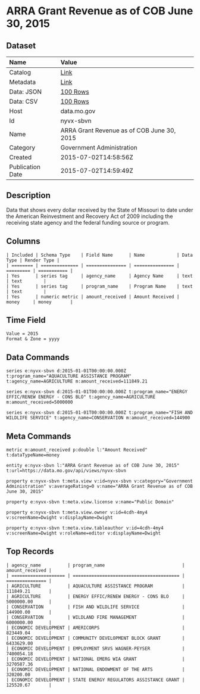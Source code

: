 # ARRA Grant Revenue as of COB June 30, 2015

## Dataset

| Name | Value |
| :--- | :---- |
| Catalog | [Link](https://catalog.data.gov/dataset/arra-grant-revenue-as-of-cob-june-30-2015) |
| Metadata | [Link](https://data.mo.gov/api/views/nyvx-sbvn) |
| Data: JSON | [100 Rows](https://data.mo.gov/api/views/nyvx-sbvn/rows.json?max_rows=100) |
| Data: CSV | [100 Rows](https://data.mo.gov/api/views/nyvx-sbvn/rows.csv?max_rows=100) |
| Host | data.mo.gov |
| Id | nyvx-sbvn |
| Name | ARRA Grant Revenue as of COB June 30, 2015 |
| Category | Government Administration |
| Created | 2015-07-02T14:58:56Z |
| Publication Date | 2015-07-02T14:59:49Z |

## Description

Data that shows every dollar received by the State of Missouri to date under the American Reinvestment and Recovery Act of 2009 including the receiving state agency and the federal funding source or program.

## Columns

```ls
| Included | Schema Type    | Field Name      | Name            | Data Type | Render Type |
| ======== | ============== | =============== | =============== | ========= | =========== |
| Yes      | series tag     | agency_name     | Agency Name     | text      | text        |
| Yes      | series tag     | program_name    | Program Name    | text      | text        |
| Yes      | numeric metric | amount_received | Amount Received | money     | money       |
```

## Time Field

```ls
Value = 2015
Format & Zone = yyyy
```

## Data Commands

```ls
series e:nyvx-sbvn d:2015-01-01T00:00:00.000Z t:program_name="AQUACULTURE ASSISTANCE PROGRAM" t:agency_name=AGRICULTURE m:amount_received=111849.21

series e:nyvx-sbvn d:2015-01-01T00:00:00.000Z t:program_name="ENERGY EFFIC/RENEW ENERGY - CONS BLO" t:agency_name=AGRICULTURE m:amount_received=5000000

series e:nyvx-sbvn d:2015-01-01T00:00:00.000Z t:program_name="FISH AND WILDLIFE SERVICE" t:agency_name=CONSERVATION m:amount_received=144900
```

## Meta Commands

```ls
metric m:amount_received p:double l:"Amount Received" t:dataTypeName=money

entity e:nyvx-sbvn l:"ARRA Grant Revenue as of COB June 30, 2015" t:url=https://data.mo.gov/api/views/nyvx-sbvn

property e:nyvx-sbvn t:meta.view v:id=nyvx-sbvn v:category="Government Administration" v:averageRating=0 v:name="ARRA Grant Revenue as of COB June 30, 2015"

property e:nyvx-sbvn t:meta.view.license v:name="Public Domain"

property e:nyvx-sbvn t:meta.view.owner v:id=4cdh-4my4 v:screenName=Dwight v:displayName=Dwight

property e:nyvx-sbvn t:meta.view.tableauthor v:id=4cdh-4my4 v:screenName=Dwight v:roleName=editor v:displayName=Dwight
```

## Top Records

```ls
| agency_name          | program_name                             | amount_received | 
| ==================== | ======================================== | =============== | 
| AGRICULTURE          | AQUACULTURE ASSISTANCE PROGRAM           | 111849.21       | 
| AGRICULTURE          | ENERGY EFFIC/RENEW ENERGY - CONS BLO     | 5000000.00      | 
| CONSERVATION         | FISH AND WILDLIFE SERVICE                | 144900.00       | 
| CONSERVATION         | WILDLAND FIRE MANAGEMENT                 | 6000000.00      | 
| ECONOMIC DEVELOPMENT | AMERICORPS                               | 823449.04       | 
| ECONOMIC DEVELOPMENT | COMMUNITY DEVELOPMENT BLOCK GRANT        | 6433629.00      | 
| ECONOMIC DEVELOPMENT | EMPLOYMENT SRVS WAGNER-PEYSER            | 7400054.18      | 
| ECONOMIC DEVELOPMENT | NATIONAL EMERG WIA GRANT                 | 3270587.36      | 
| ECONOMIC DEVELOPMENT | NATIONAL ENDOWMENT OF THE ARTS           | 320200.00       | 
| ECONOMIC DEVELOPMENT | STATE ENERGY REGULATORS ASSISTANCE GRANT | 125520.67       | 
```